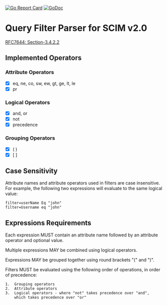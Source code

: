[![Go Report Card](https://goreportcard.com/badge/github.com/di-wu/scim-filter-parser)](https://goreportcard.com/report/github.com/di-wu/scim-filter-parser)
[![GoDoc](https://godoc.org/github.com/di-wu/scim-filter-parser?status.svg)](https://godoc.org/github.com/di-wu/scim-filter-parser)

# Query Filter Parser for SCIM v2.0

[RFC7644: Section-3.4.2.2](https://tools.ietf.org/html/rfc7644#section-3.4.2.2)

## Implemented Operators

### Attribute Operators

- [x] eq, ne, co, sw, ew, gt, ge, lt, le
- [x] pr

### Logical Operators

- [x] and, or
- [x] not
- [x] precedence

### Grouping Operators

- [x] ( )
- [x] [ ]

## Case Sensitivity

Attribute names and attribute operators used in filters are case insensitive.  
For example, the following two expressions will evaluate to the same logical value:

```
filter=userName Eq "john"
filter=Username eq "john"
```

## Expressions Requirements

Each expression MUST contain an attribute name followed by an attribute operator and optional value.

Multiple expressions MAY be combined using logical operators.

Expressions MAY be grouped together using round brackets "(" and ")".

Filters MUST be evaluated using the following order of operations, in order of precedence:

    1.  Grouping operators
    2.  Attribute operators
    3.  Logical operators - where "not" takes precedence over "and",
        which takes precedence over "or"
